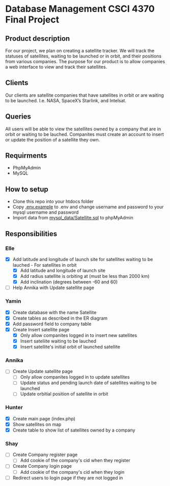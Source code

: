 # Database Management CSCI 4370 Final Project
## Product description
For our project, we plan on creating a satellite tracker. We will track the statuses of satellites, waiting to be launched or in orbit, and their positions from various companies. The purpose for our product is to allow companies a web interface to view and track their satellites.

## Clients
Our clients are satellite companies that have satellites in orbit or are waiting to be launched. I.e. NASA, SpaceX’s Starlink, and Intelsat.

## Queries
All users will be able to view the satellites owned by a company that are in orbit or waiting to be lauched. Companites must create an account to insert or update the position of a satellite they own.

## Requirments
- PhpMyAdmin
- MySQL

## How to setup
- Clone this repo into your htdocs folder
- Copy [.env.example](./.env.example) to .env and change username and password to your mysql username and password
- Import data from [mysql_data/Satellite.sql](./.mysql_data/Satellite.sql) to phpMyAdmin

## Responsibilities
### Elle 
   - [x] Add latitude and longitude of launch site for satellites waiting to be lauched
    - For satellites in orbit
        - [x] Add latitude and longitude of launch site
        - [x] Add radius satellite is orbiting at (must be less than 2000 km)
        - [x] Add inclination (degrees between -60 and 60)
- [ ] Help Annika with Update satellite page

### Yamin
- [x] Create database with the name Satellite
- [x] Create tables as described in the ER diagram
- [x] Add password field to company table
- [x] Create Insert satellite page
    - [x] Only allow companites logged in to insert new satellites
    - [x] Insert sateliite waiting to be lauched
    - [x] Insert satellite's initial orbit of launched satellite

### Annika 
- [ ] Create Update satellite page
    - [ ] Only allow companites logged in to update satellites
    - [ ] Update status and pending launch date of satellites waiting to be launched
    - [ ] Update orbitial position of satellite in orbit

### Hunter 
- [x] Create main page (index.php)
- [x] Show satellites on map
- [x] Create table to show list of satellites owned by a company

### Shay
- [ ] Create Company register page
    - [ ] Add cookie of the company's cid when they register
- [ ] Create Company login page
    - [ ] Add cookie of the company's cid when they login
- [ ] Redirect users to login page if they are not logged in
